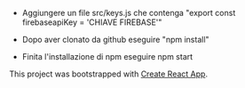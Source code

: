 - Aggiungere un file src/keys.js che contenga "export const firebaseapiKey = 'CHIAVE FIREBASE'"

- Dopo aver clonato da github eseguire "npm install"
- Finita l'installazione di npm eseguire npm start

This project was bootstrapped with [Create React App](https://github.com/facebookincubator/create-react-app).